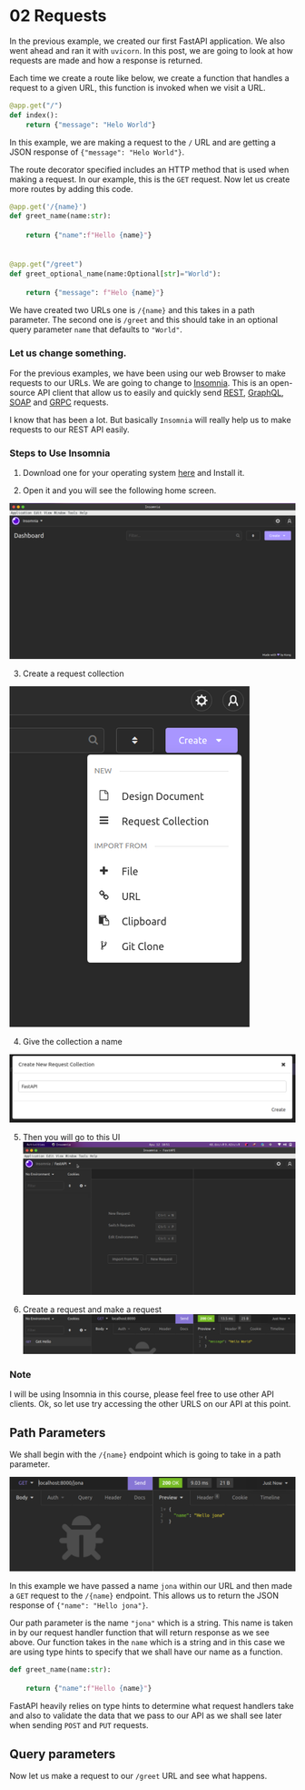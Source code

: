 # 02 Requests
In the previous example, we created our first FastAPI application. We also went ahead and ran it with `uvicorn`. In this post, we are going to look at how requests are made and how a response is returned.  

Each time we create a route like below, we create a function that handles a request to a given URL, this function is invoked when we visit a URL.

```python
@app.get("/")
def index():
    return {"message": "Helo World"}

```  
In this example, we are making a request to the `/` URL and are getting a JSON response of `{"message": "Helo World"}`.  

The route decorator specified includes an HTTP method that is used when making a request. In our example, this is the `GET` request. Now let us create more routes by adding this code.

```python
@app.get('/{name}')
def greet_name(name:str):
    
    return {"name":f"Hello {name}"}


@app.get("/greet")
def greet_optional_name(name:Optional[str]="World"):

    return {"message": f"Helo {name}"}
```  
We have created two URLs one is `/{name}` and this takes in a path parameter. The second one is `/greet` and this should take in an optional query parameter `name` that defaults to `"World"`.  


### Let us change something.
For the previous examples, we have been using our web Browser to make requests to our URLs. We are going to change to [Insomnia](https://insomnia.rest/). This is an open-source API client that allow us to easily and quickly send [REST](https://en.wikipedia.org/wiki/Representational_state_transfer), [GraphQL](https://en.wikipedia.org/wiki/GraphQL), [SOAP](https://en.wikipedia.org/wiki/SOAP) and [GRPC](https://en.wikipedia.org/wiki/GRPC) requests.  

I know that has been a lot. But basically `Insomnia` will really help us to make requests to our REST API easily.  

### Steps to Use Insomnia
1. Download one for your operating system [here](https://insomnia.rest/download) and Install it.  

2. Open it and you will see the following home screen.  

![Insomnia home](../images/insomnia-home.png)  

3. Create a request collection  

![request collection](../images/request-collection.png)  

4. Give the collection a name  

![request collection name](../images/request-name.png)

5. Then you will go to this UI  
![request home](../images/request-home.png)

6. Create a request and make a request  
![create a request](../images/make%20a%20request.png)  


### Note
I will be using Insomnia in this course, please feel free to use other API clients. Ok, so let use try accessing the other URLS on our API at this point. 

## Path Parameters
We shall begin with the `/{name}` endpoint which is going to take in a path parameter.  


![Path parameters](../images/path%20parameters.png)  

In this example we have passed a name `jona` within our URL and then made a `GET` request to the `/{name}` endpoint. This allows us to return the JSON response of `{"name": "Hello jona"}`.

Our path parameter is the name `"jona"` which is a string. This name is taken in by our request handler function that will return response as we see above. Our function takes in the `name` which is a string and in this case we are using type hints to specify that we shall have our name as a function.  
```python
def greet_name(name:str):
    
    return {"name":f"Hello {name}"}

```  

FastAPI heavily relies on type hints to determine what request handlers take and also to validate the data that we pass to our API as we shall see later when sending  `POST` and `PUT` requests.  

## Query parameters
Now let us make a request to our `/greet` URL and see what happens.


